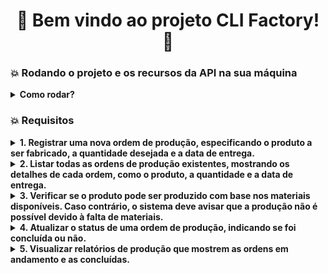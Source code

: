 <h1 align="center">🚀 Bem vindo ao projeto CLI Factory! 🚀</h1>

<h3>💥 Rodando o projeto e os recursos da API na sua máquina </h3>

<details>

<summary><strong>Como rodar?</strong></summary>

1. Clone o repositório com o comando:
  - `git clone git@github.com:abnerferreiradesousa/cli-factory.git`;
    - Entre na pasta do repositório:
      - `cd cli-factory`
2. Instale as dependências via terminal `mvn install`;
3. Rode o programa com o seguinte comando `mvn exec:java -Dexec.mainClass="com.factory.Factory"`;
</details>




<h3>💥 Requisitos</h3>

<details>
<summary><strong>1. Registrar uma nova ordem de produção, especificando o produto a ser fabricado, a quantidade desejada e a data de entrega.</strong></summary>

  ![sadf](./images/photo7.png)
</details>

<details>
<summary><strong>2. Listar todas as ordens de produção existentes, mostrando os detalhes de cada ordem, como o produto, a quantidade e a data de entrega.</strong></summary>

  ![sadf](./images/photo1.png)
</details>

<details>
<summary><strong>3. Verificar se o produto pode ser produzido com base nos materiais disponíveis. Caso contrário, o sistema deve avisar que a produção não é possível devido à falta de materiais.</strong></summary>
  
Sem recursos suficientes:
  
  ![sadf](./images/photo5.png)
  
Com recursos suficientes:

  ![sadf](./images/photo6.png)
</details>

<details>
<summary><strong>4. Atualizar o status de uma ordem de produção, indicando se foi concluída ou não.</strong></summary>

  ![sadf](./images/photo2.png)
</details>

<details>
<summary><strong>5. Visualizar relatórios de produção que mostrem as ordens em andamento e as concluídas.</strong></summary>

  ![sadf](./images/photo4.png)
</details>
